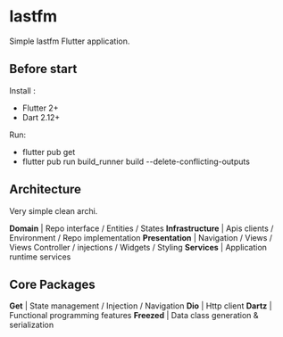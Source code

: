 # lastfm

Simple lastfm Flutter application.

## Before start

Install :

- Flutter 2+
- Dart 2.12+

Run:

- flutter pub get
- flutter pub run build_runner build --delete-conflicting-outputs

## Architecture

Very simple clean archi.

**Domain** | Repo interface / Entities / States
**Infrastructure** | Apis clients / Environment / Repo implementation
**Presentation** | Navigation / Views / Views Controller / injections / Widgets / Styling
**Services** | Application runtime services

## Core Packages

**Get** | State management / Injection / Navigation
**Dio** | Http client
**Dartz** | Functional programming features
**Freezed** | Data class generation & serialization
